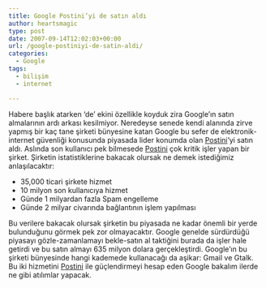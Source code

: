 ```yaml
---
title: Google Postini’yi de satın aldı
author: heartsmagic
type: post
date: 2007-09-14T12:02:03+00:00
url: /google-postiniyi-de-satin-aldi/
categories:
  - Google
tags:
  - bilişim
  - internet

---
```

Habere başlık atarken &#8216;de&#8217; ekini özellikle koyduk zira Google&#8217;ın satın almalarının ardı arkası kesilmiyor. Neredeyse senede kendi alanında zirve yapmış bir kaç tane şirketi bünyesine katan Google bu sefer de elektronik-internet güvenliği konusunda piyasada lider konumda olan <a href="https://www.postini.com" target="_blank">Postini</a>&#8216;yi satın aldı. Aslında son kullanıcı pek bilmesede <a href="https://www.postini.com" target="_blank">Postini</a> çok kritik işler yapan bir şirket. Şirketin istatistiklerine bakacak olursak ne demek istediğimiz anlaşılacaktır:

  * 35,000 ticari şirkete hizmet
  * 10 milyon son kullanıcıya hizmet
  * Günde 1 milyardan fazla Spam engelleme
  * Günde 2 milyar civarında bağlantının işlem yapılması

Bu verilere bakacak olursak şirketin bu piyasada ne kadar önemli bir yerde bulunduğunu görmek pek zor olmayacaktır. Google genelde sürdürdüğü piyasayı gözle-zamanlamayı bekle-satın al taktiğini burada da işler hale getirdi ve bu satın almayı 635 milyon dolara gerçekleştirdi. Google&#8217;ın bu şirketi bünyesinde hangi kademede kullanacağı da aşikar: Gmail ve Gtalk. Bu iki hizmetini <a href="https://www.postini.com" target="_blank">Postini</a> ile güçlendirmeyi hesap eden Google bakalım ilerde ne gibi atılımlar yapacak.